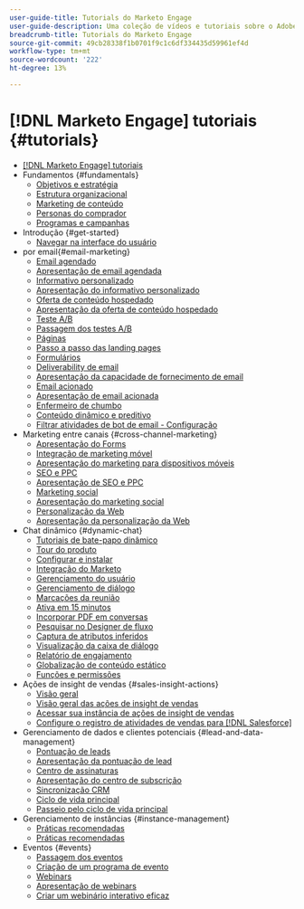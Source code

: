 ```yaml
---
user-guide-title: Tutorials do Marketo Engage
user-guide-description: Uma coleção de vídeos e tutoriais sobre o Adobe Marketo Engage.
breadcrumb-title: Tutorials do Marketo Engage
source-git-commit: 49cb28338f1b0701f9c1c6df334435d59961ef4d
workflow-type: tm+mt
source-wordcount: '222'
ht-degree: 13%

---
```



# [!DNL Marketo Engage] tutoriais {#tutorials}

+ [[!DNL Marketo Engage] tutoriais](overview.md)
+ Fundamentos {#fundamentals}
   + [Objetivos e estratégia](/help/fundamentals/goals-and-strategy-learn.md)
   + [Estrutura organizacional](/help/fundamentals/organizational-structure-learn.md)
   + [Marketing de conteúdo](/help/fundamentals/content-marketing-learn.md)
   + [Personas do comprador](/help/fundamentals/buyer-personas-learn.md)
   + [Programas e campanhas](/help/fundamentals/programs-and-campaigns.md)
+ Introdução {#get-started}
   + [Navegar na interface do usuário](/help/get-started/ui-navigation.md)
+  por email{#email-marketing}
   + [Email agendado](/help/email-marketing/scheduled-email-learn.md)
   + [Apresentação de email agendada](/help/email-marketing/scheduled-email-watch.md)
   + [Informativo personalizado](/help/email-marketing/personalized-newsletter-learn.md)
   + [Apresentação do informativo personalizado](/help/email-marketing/personalized-newsletter-watch.md)
   + [Oferta de conteúdo hospedado](/help/email-marketing/gated-content-offer-learn.md)
   + [Apresentação da oferta de conteúdo hospedado](/help/email-marketing/gated-content-offer-watch.md)
   + [Teste A/B](/help/email-marketing/ab-testing-learn.md)
   + [Passagem dos testes A/B](/help/email-marketing/ab-testing-watch.md)
   + [Páginas ](/help/email-marketing/landing-pages-learn.md)
   + [Passo a passo das landing pages](/help/email-marketing/landing-pages-watch.md)
   + [Formulários](/help/email-marketing/forms-learn.md)
   + [Deliverability de email](/help/email-marketing/email-deliverability-learn.md)
   + [Apresentação da capacidade de fornecimento de email](/help/email-marketing/email-deliverability-watch.md)
   + [Email acionado](/help/email-marketing/triggered-email-learn.md)
   + [Apresentação de email acionada](/help/email-marketing/triggered-email-watch.md)
   + [Enfermeiro de chumbo](/help/email-marketing/lead-nuturing-learn.md)
   + [Conteúdo dinâmico e preditivo](/help/email-marketing/dynamic-and-predictive-content-learn.md)
   + [Filtrar atividades de bot de email - Configuração](filtering-email-bot-activities/setup.md)
+ Marketing entre canais {#cross-channel-marketing}
   + [Apresentação do Forms](/help/email-marketing/forms-watch.md)
   + [Integração de marketing móvel](/help/cross-channel-marketing/mobile-marketing-learn.md)
   + [Apresentação do marketing para dispositivos móveis](/help/cross-channel-marketing/mobile-marketing-watch.md)
   + [SEO e PPC](/help/cross-channel-marketing/seo-and-ppc-learn.md)
   + [Apresentação de SEO e PPC](/help/cross-channel-marketing/seo-and-ppc-watch.md)
   + [Marketing social](/help/cross-channel-marketing/social-marketing-learn.md)
   + [Apresentação do marketing social](/help/cross-channel-marketing/social-marketing-watch.md)
   + [Personalização da Web](/help/cross-channel-marketing/web-personalization-learn.md)
   + [Apresentação da personalização da Web](/help/cross-channel-marketing/web-personalization-watch.md)
+ Chat dinâmico {#dynamic-chat}
   + [Tutoriais de bate-papo dinâmico](/help/dynamic-chat/dynamic-chat-overview.md)
   + [Tour do produto](/help/dynamic-chat/product-tour.md)
   + [Configurar e instalar](/help/dynamic-chat/setup.md)
   + [Integração do Marketo](/help/dynamic-chat/marketo-integration.md)
   + [Gerenciamento do usuário](/help/dynamic-chat/user-management.md)
   + [Gerenciamento de diálogo](/help/dynamic-chat/dialogue-management.md)
   + [Marcações da reunião](/help/dynamic-chat/meeting-booking.md)
   + [Ativa em 15 minutos](/help/dynamic-chat/go-live-in-15-minutes.md)
   + [Incorporar PDF em conversas](/help/dynamic-chat/document-cloud-integration.md)
   + [Pesquisar no Designer de fluxo](/help/dynamic-chat/search-in-stream-designer.md)
   + [Captura de atributos inferidos](/help/dynamic-chat/capture-inferred-attributes.md)
   + [Visualização da caixa de diálogo](/help/dynamic-chat/dialogue-preview.md)
   + [Relatório de engajamento](/help/dynamic-chat/engagement-report.md)
   + [Globalização de conteúdo estático](/help/dynamic-chat/globalization-of-static-content.md)
   + [Funções e permissões](/help/dynamic-chat/roles-and-permissions.md)
+ Ações de insight de vendas {#sales-insight-actions}
   + [Visão geral](/help/sales-insight-actions/overview.md)
   + [Visão geral das ações de insight de vendas](/help/sales-insight-actions/sales-insight-actions-overview.md)
   + [Acessar sua instância de ações de insight de vendas](/help/sales-insight-actions/accessing-your-sales-insight-actions-instance.md)
   + [Configure o registro de atividades de vendas para [!DNL Salesforce]](/help/sales-insight-actions/configure-sales-activity-logging-to-salesforce.md)
+ Gerenciamento de dados e clientes potenciais {#lead-and-data-management}
   + [Pontuação de leads](/help/lead-and-data-management/lead-scoring-learn.md)
   + [Apresentação da pontuação de lead](/help/lead-and-data-management/lead-scoring-watch.md)
   + [Centro de assinaturas](/help/lead-and-data-management/subscription-center-learn.md)
   + [Apresentação do centro de subscrição](/help/lead-and-data-management/subscription-center-watch.md)
   + [Sincronização CRM](/help/lead-and-data-management/crm-sync-learn.md)
   + [Ciclo de vida principal](/help/lead-and-data-management/lead-lifecycle-learn.md)
   + [Passeio pelo ciclo de vida principal](/help/lead-and-data-management/lead-lifecycle-watch.md)
+ Gerenciamento de instâncias {#instance-management}
   + [Práticas recomendadas](/help/instance-management/best-practice-learn.md)
   + [Práticas recomendadas](/help/instance-management/best-practice-watch.md)
+ Eventos {#events}
   + [Passagem dos eventos](/help/events/events-watch.md)
   + [Criação de um programa de evento](/help/events/events-learn.md)
   + [Webinars](/help/events/webinar-learn.md)
   + [Apresentação de webinars](/help/events/webinar-watch.md)
   + [Criar um webinário interativo eficaz](/help/events/design-an-effective-interactive-webinar.md)
